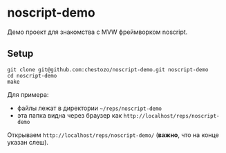 # noscript-demo
Демо проект для знакомства с MVW фреймворком noscript.

## Setup
```
git clone git@github.com:chestozo/noscript-demo.git noscript-demo
cd noscript-demo
make
```

Для примера:
- файлы лежат в директории `~/reps/noscript-demo`
- эта папка видна через браузер как `http://localhost/reps/noscript-demo`

Открываем `http://localhost/reps/noscript-demo/` (**важно**, что на конце указан слеш).
